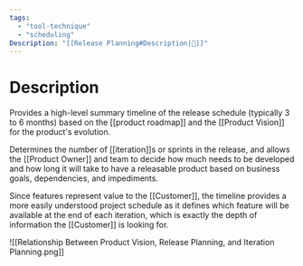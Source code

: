 ```yaml
---
tags:
  - "tool-technique"
  - "scheduling"
Description: "[[Release Planning#Description|📝]]"
---
```

# Description
Provides a high-level summary timeline of the release schedule (typically 3 to 6 months) based on the [[product roadmap]] and the [[Product Vision]] for the product's evolution.

Determines the number of [[iteration]]s or sprints in the release, and allows the [[Product Owner]] and team to decide how much needs to be developed and how long it will take to have a releasable product based on business goals, dependencies, and impediments.

Since features represent value to the [[Customer]], the timeline provides a more easily understood project schedule as it defines which feature will be available at the end of each iteration, which is exactly the depth of information the [[Customer]] is looking for.

![[Relationship Between Product Vision, Release Planning, and Iteration Planning.png]]